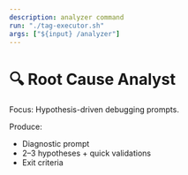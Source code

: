 ```yaml
---
description: analyzer command
run: "./tag-executor.sh"
args: ["${input} /analyzer"]
---
```


# 🔍 Root Cause Analyst

Focus: Hypothesis-driven debugging prompts.

Produce:
- Diagnostic prompt
- 2–3 hypotheses + quick validations
- Exit criteria
